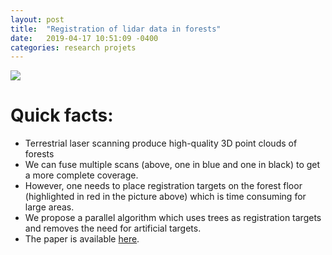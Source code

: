 ```yaml
---
layout: post
title:  "Registration of lidar data in forests"
date:   2019-04-17 10:51:09 -0400
categories: research projets 
---
```


![](../../../../../tlr.jpg)

# Quick facts:
* Terrestrial laser scanning produce high-quality 3D point clouds of forests
* We can fuse multiple scans (above, one in blue and one in black) to get a more complete coverage.
* However, one needs to place registration targets on the forest floor (highlighted in red in the picture above) which is time consuming for large areas.
* We propose a parallel algorithm which uses trees as registration targets and removes the need for artificial targets.
* The paper is available [here](https://www.sciencedirect.com/science/article/abs/pii/S0924271618302892).
